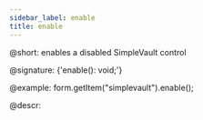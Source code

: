 ```yaml
---
sidebar_label: enable
title: enable
---          
```


@short: enables a disabled SimpleVault control

@signature: {'enable(): void;'}

@example:
form.getItem("simplevault").enable();

@descr:
